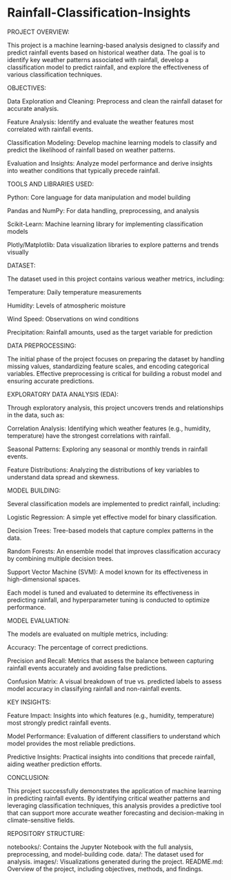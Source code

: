 # Rainfall-Classification-Insights
PROJECT OVERVIEW:

This project is a machine learning-based analysis designed to classify and predict rainfall events based on historical weather data. The goal is to identify key weather patterns associated with rainfall, develop a classification
model to predict rainfall, and explore the effectiveness of various classification techniques.


OBJECTIVES:

Data Exploration and Cleaning: Preprocess and clean the rainfall dataset for accurate analysis.

Feature Analysis: Identify and evaluate the weather features most correlated with rainfall events.

Classification Modeling: Develop machine learning models to classify and predict the likelihood of rainfall based on weather patterns.

Evaluation and Insights: Analyze model performance and derive insights into weather conditions that typically precede rainfall.


TOOLS AND LIBRARIES USED:

Python: Core language for data manipulation and model building

Pandas and NumPy: For data handling, preprocessing, and analysis

Scikit-Learn: Machine learning library for implementing classification models

Plotly/Matplotlib: Data visualization libraries to explore patterns and trends visually

DATASET:

The dataset used in this project contains various weather metrics, including:

Temperature: Daily temperature measurements

Humidity: Levels of atmospheric moisture

Wind Speed: Observations on wind conditions

Precipitation: Rainfall amounts, used as the target variable for prediction


DATA PREPROCESSING:

The initial phase of the project focuses on preparing the dataset by handling missing values, standardizing feature scales, and encoding categorical variables. Effective preprocessing is critical for building a robust model and ensuring accurate predictions.


EXPLORATORY DATA ANALYSIS (EDA):

Through exploratory analysis, this project uncovers trends and relationships in the data, such as:

Correlation Analysis: Identifying which weather features (e.g., humidity, temperature) have the strongest correlations with rainfall.

Seasonal Patterns: Exploring any seasonal or monthly trends in rainfall events.

Feature Distributions: Analyzing the distributions of key variables to understand data spread and skewness.


MODEL BUILDING: 

Several classification models are implemented to predict rainfall, including:

Logistic Regression: A simple yet effective model for binary classification.

Decision Trees: Tree-based models that capture complex patterns in the data.

Random Forests: An ensemble model that improves classification accuracy by combining multiple decision trees.

Support Vector Machine (SVM): A model known for its effectiveness in high-dimensional spaces.

Each model is tuned and evaluated to determine its effectiveness in predicting rainfall, and hyperparameter tuning is conducted to optimize performance.


MODEL EVALUATION:

The models are evaluated on multiple metrics, including:

Accuracy: The percentage of correct predictions.

Precision and Recall: Metrics that assess the balance between capturing rainfall events accurately and avoiding false predictions.

Confusion Matrix: A visual breakdown of true vs. predicted labels to assess model accuracy in classifying rainfall and non-rainfall events.


KEY INSIGHTS:

Feature Impact: Insights into which features (e.g., humidity, temperature) most strongly predict rainfall events.

Model Performance: Evaluation of different classifiers to understand which model provides the most reliable predictions.

Predictive Insights: Practical insights into conditions that precede rainfall, aiding weather prediction efforts.


CONCLUSION:

This project successfully demonstrates the application of machine learning in predicting rainfall events. By identifying critical weather patterns and leveraging classification techniques, this analysis provides a predictive
tool that can support more accurate weather forecasting and decision-making in climate-sensitive fields.


REPOSITORY STRUCTURE:

notebooks/: Contains the Jupyter Notebook with the full analysis, preprocessing, and model-building code.
data/: The dataset used for analysis.
images/: Visualizations generated during the project.
README.md: Overview of the project, including objectives, methods, and findings.
